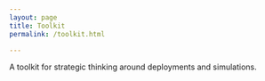 ```yaml
---
layout: page
title: Toolkit
permalink: /toolkit.html

---
```


A toolkit for strategic thinking around deployments and simulations.

